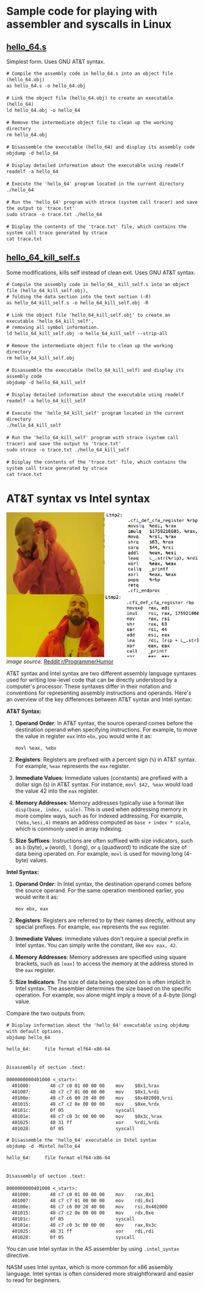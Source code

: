# Sample code for playing with assembler and syscalls in Linux

## [hello_64.s](hello_64.s)
Simplest form. Uses GNU AT&T syntax.

```
# Compile the assembly code in hello_64.s into an object file (hello_64.obj)
as hello_64.s -o hello_64.obj

# Link the object file (hello_64.obj) to create an executable (hello_64)
ld hello_64.obj -o hello_64

# Remove the intermediate object file to clean up the working directory
rm hello_64.obj

# Disassemble the executable (hello_64) and display its assembly code
objdump -d hello_64

# Display detailed information about the executable using readelf
readelf -a hello_64

# Execute the 'hello_64' program located in the current directory
./hello_64

# Run the 'hello_64' program with strace (system call tracer) and save the output to 'trace.txt'
sudo strace -o trace.txt ./hello_64

# Display the contents of the 'trace.txt' file, which contains the system call trace generated by strace
cat trace.txt
```


## [hello_64_kill_self.s](hello_64_kill_self.s) 
Some modifications, kills self instead of clean exit. Uses GNU AT&T syntax.

```
# Compile the assembly code in hello_64__kill_self.s into an object file (hello_64_kill_self.obj),
# folding the data section into the text section (-R)
as hello_64_kill_self.s -o hello_64_kill_self.obj -R

# Link the object file 'hello_64_kill_self.obj' to create an executable 'hello_64_kill_self',
# removing all symbol information.
ld hello_64_kill_self.obj -o hello_64_kill_self --strip-all

# Remove the intermediate object file to clean up the working directory
rm hello_64_kill_self.obj

# Disassemble the executable (hello_64_kill_self) and display its assembly code
objdump -d hello_64_kill_self

# Display detailed information about the executable using readelf
readelf -a hello_64_kill_self

# Execute the 'hello_64_kill_self' program located in the current directory
./hello_64_kill_self

# Run the 'hello_64_kill_self' program with strace (system call tracer) and save the output to 'trace.txt'
sudo strace -o trace.txt ./hello_64_kill_self

# Display the contents of the 'trace.txt' file, which contains the system call trace generated by strace
cat trace.txt
```

# AT&T syntax vs Intel syntax

![Screenshot](meme.webp)
*image source:* [Reddit r/ProgrammerHumor](https://www.reddit.com/r/ProgrammerHumor/comments/56fjm5/att_vs_intel_syntax/)


AT&T syntax and Intel syntax are two different assembly language syntaxes used for writing low-level code that can be directly understood by a computer's processor. These syntaxes differ in their notation and conventions for representing assembly instructions and operands. Here's an overview of the key differences between AT&T syntax and Intel syntax:

**AT&T Syntax:**

1. **Operand Order**: In AT&T syntax, the source operand comes before the destination operand when specifying instructions. For example, to move the value in register `eax` into `ebx`, you would write it as:
   ```
   movl %eax, %ebx
   ```

2. **Registers**: Registers are prefixed with a percent sign (`%`) in AT&T syntax. For example, `%eax` represents the `eax` register.

3. **Immediate Values**: Immediate values (constants) are prefixed with a dollar sign (`$`) in AT&T syntax. For instance, `movl $42, %eax` would load the value 42 into the `eax` register.

4. **Memory Addresses**: Memory addresses typically use a format like `disp(base, index, scale)`. This is used when addressing memory in more complex ways, such as for indexed addressing. For example, `(%ebx,%esi,4)` means an address computed as `base + index * scale`, which is commonly used in array indexing.

5. **Size Suffixes**: Instructions are often suffixed with size indicators, such as `b` (byte), `w` (word), `l` (long), or `q` (quadword) to indicate the size of data being operated on. For example, `movl` is used for moving long (4-byte) values.

**Intel Syntax:**

1. **Operand Order**: In Intel syntax, the destination operand comes before the source operand. For the same operation mentioned earlier, you would write it as:
   ```
   mov ebx, eax
   ```

2. **Registers**: Registers are referred to by their names directly, without any special prefixes. For example, `eax` represents the `eax` register.

3. **Immediate Values**: Immediate values don't require a special prefix in Intel syntax. You can simply write the constant, like `mov eax, 42`.

4. **Memory Addresses**: Memory addresses are specified using square brackets, such as `[eax]` to access the memory at the address stored in the `eax` register.

5. **Size Indicators**: The size of data being operated on is often implicit in Intel syntax. The assembler determines the size based on the specific operation. For example, `mov` alone might imply a move of a 4-byte (long) value.

Compare the two outputs from:
```
# Display information about the 'hello_64' executable using objdump with default options.
objdump hello_64
```

```
hello_64:     file format elf64-x86-64


Disassembly of section .text:

0000000000401000 <_start>:
  401000:       48 c7 c0 01 00 00 00    mov    $0x1,%rax
  401007:       48 c7 c7 01 00 00 00    mov    $0x1,%rdi
  40100e:       48 c7 c6 00 20 40 00    mov    $0x402000,%rsi
  401015:       48 c7 c2 0e 00 00 00    mov    $0xe,%rdx
  40101c:       0f 05                   syscall
  40101e:       48 c7 c0 3c 00 00 00    mov    $0x3c,%rax
  401025:       48 31 ff                xor    %rdi,%rdi
  401028:       0f 05                   syscall
```

```
# Disassemble the 'hello_64' executable in Intel syntax
objdump -d -Mintel hello_64
```
```
hello_64:     file format elf64-x86-64


Disassembly of section .text:

0000000000401000 <_start>:
  401000:       48 c7 c0 01 00 00 00    mov    rax,0x1
  401007:       48 c7 c7 01 00 00 00    mov    rdi,0x1
  40100e:       48 c7 c6 00 20 40 00    mov    rsi,0x402000
  401015:       48 c7 c2 0e 00 00 00    mov    rdx,0xe
  40101c:       0f 05                   syscall
  40101e:       48 c7 c0 3c 00 00 00    mov    rax,0x3c
  401025:       48 31 ff                xor    rdi,rdi
  401028:       0f 05                   syscall
```
  
You can use Intel syntax in the AS assembler by using `.intel_syntax` directive.

NASM uses Intel syntax, which is more common for x86 assembly language. Intel syntax is often considered more straightforward and easier to read for beginners.
